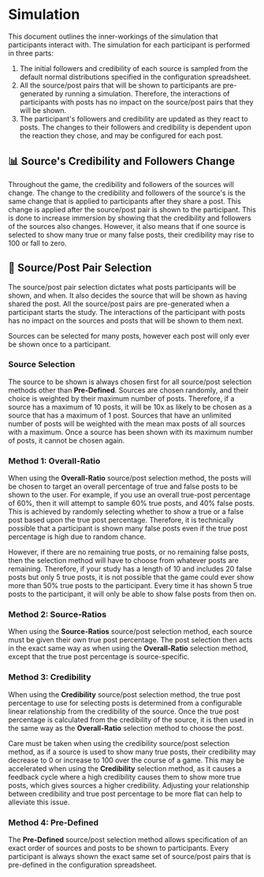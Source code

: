 # Simulation
This document outlines the inner-workings of the simulation
that participants interact with. The simulation for each
participant is performed in three parts:

1) The initial followers and credibility of each source is
   sampled from the default normal distributions specified
   in the configuration spreadsheet.
2) All the source/post pairs that will be shown to participants
   are pre-generated by running a simulation. Therefore, the
   interactions of participants with posts has no impact on
   the source/post pairs that they will be shown.
3) The participant's followers and credibility are updated as
   they react to posts. The changes to their followers and
   credibility is dependent upon the reaction they chose,
   and may be configured for each post.

## 📊 Source's Credibility and Followers Change
Throughout the game, the credibility and followers of the
sources will change. The change to the credibility and
followers of the source's is the same change that is
applied to participants after they share a post. This
change is applied after the source/post pair is shown to
the participant. This is done to increase immersion by
showing that the credibility and followers of the sources
also changes. However, it also means that if one source
is selected to show many true or many false posts, their
credibility may rise to 100 or fall to zero.

## 🧮 Source/Post Pair Selection
The source/post pair selection dictates what posts participants
will be shown, and when. It also decides the source that will be
shown as having shared the post. All the source/post pairs
are pre-generated when a participant starts the study. The
interactions of the participant with posts has no impact on the
sources and posts that will be shown to them next.

Sources can be selected for many posts, however each post will
only ever be shown once to a participant.

### Source Selection
The source to be shown is always chosen first for all
source/post selection methods other than **Pre-Defined**.
Sources are chosen randomly, and their choice is weighted
by their maximum number of posts. Therefore, if a source
has a maximum of 10 posts, it will be 10x as likely to be
chosen as a source that has a maximum of 1 post. Sources
that have an unlimited number of posts will be weighted with
the mean max posts of all sources with a maximum. Once a
source has been shown with its maximum number of posts,
it cannot be chosen again.


### Method 1: Overall-Ratio
When using the **Overall-Ratio** source/post selection method,
the posts will be chosen to target an overall percentage of
true and false posts to be shown to the user. For example,
if you use an overall true-post percentage of 60%, then it
will attempt to sample 60% true posts, and 40% false posts.
This is achieved by randomly selecting whether to show a true
or a false post based upon the true post percentage. Therefore,
it is technically possible that a participant is shown many
false posts even if the true post percentage is high due to
random chance.

However, if there are no remaining true posts, or no remaining
false posts, then the selection method will have to choose
from whatever posts are remaining. Therefore, if your study
has a length of 10 and includes 20 false posts but only
5 true posts, it is not possible that the game could ever
show more than 50% true posts to the participant. Every time
it has shown 5 true posts to the participant, it will only
be able to show false posts from then on.

### Method 2: Source-Ratios
When using the **Source-Ratios** source/post selection method,
each source must be given their own true post percentage. The
post selection then acts in the exact same way as when using
the **Overall-Ratio** selection method, except that the true
post percentage is source-specific.

### Method 3: Credibility
When using the **Credibility** source/post selection method,
the true post percentage to use for selecting posts is
determined from a configurable linear relationship from
the credibility of the source. Once the true post percentage
is calculated from the credibility of the source, it is then
used in the same way as the **Overall-Ratio** selection method
to choose the post.

Care must be taken when using the credibility source/post
selection method, as if a source is used to show many true
posts, their credibility may decrease to 0 or increase to 100
over the course of a game. This may be accelerated when using
the **Credibility** selection method, as it causes a feedback
cycle where a high credibility causes them to show more true
posts, which gives sources a higher credibility. Adjusting
your relationship between credibility and true post percentage
to be more flat can help to alleviate this issue.

### Method 4: Pre-Defined
The **Pre-Defined** source/post selection method allows
specification of an exact order of sources and posts to
be shown to participants. Every participant is always
shown the exact same set of source/post pairs that is
pre-defined in the configuration spreadsheet.
